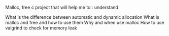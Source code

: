 Malloc, free c project that will help me to :
understand 

What is the difference between automatic and dynamic allocation
What is malloc and free and how to use them
Why and when use malloc
How to use valgrind to check for memory leak
